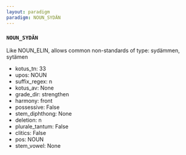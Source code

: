 ```yaml
---
layout: paradigm
paradigm: NOUN_SYDÄN
---
```

### ` NOUN_SYDÄN `

Like NOUN_ELIN, allows common non-standards of type: sydämmen, sytämen
* kotus_tn: 33
* upos: NOUN
* suffix_regex: n
* kotus_av: None
* grade_dir: strengthen
* harmony: front
* possessive: False
* stem_diphthong: None
* deletion: n
* plurale_tantum: False
* clitics: False
* pos: NOUN
* stem_vowel: None
